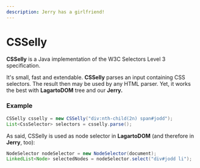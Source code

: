```yaml
---
description: Jerry has a girlfriend!
---
```


# CSSelly

**CSSelly** is a Java implementation of the W3C Selectors Level 3 specification.

It's small, fast and extendable. **CSSelly** parses an input containing CSS selectors. The result then may be used by any HTML parser. Yet, it works the best with **LagartoDOM** tree and our **Jerry.**

### **Example**

```java
CSSelly csselly = new CSSelly("div:nth-child(2n) span#jodd");
List<CssSelector> selectors = csselly.parse();
```

As said, CSSelly is used as node selector in **LagartoDOM** \(and therefore in **Jerry**, too\):

```java
NodeSelector nodeSelector = new NodeSelector(document);
LinkedList<Node> selectedNodes = nodeSelector.select("div#jodd li");
```



